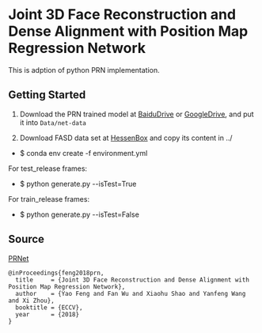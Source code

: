 # Joint 3D Face Reconstruction and Dense Alignment with Position Map Regression Network

This is adption of python PRN implementation. 



## Getting Started

1. Download the PRN trained model at [BaiduDrive](https://pan.baidu.com/s/10vuV7m00OHLcsihaC-Adsw) or [GoogleDrive](https://drive.google.com/file/d/1UoE-XuW1SDLUjZmJPkIZ1MLxvQFgmTFH/view?usp=sharing), and put it into `Data/net-data`

2. Download FASD data set at [HessenBox](https://hessenbox.tu-darmstadt.de/getlink/fiTgGfkGrAcY9tbA6PmdFbf2/casia-fasd-frames-only.zip) and copy its content in ../

- $ conda env create -f environment.yml

For test_release frames: 

- $ python generate.py --isTest=True

For train_release frames: 

- $ python generate.py --isTest=False

## Source

[PRNet](https://github.com/YadiraF/PRNet/)

```
@inProceedings{feng2018prn,
  title     = {Joint 3D Face Reconstruction and Dense Alignment with Position Map Regression Network},
  author    = {Yao Feng and Fan Wu and Xiaohu Shao and Yanfeng Wang and Xi Zhou},
  booktitle = {ECCV},
  year      = {2018}
}
```


